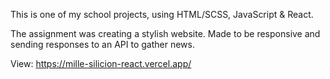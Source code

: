 This is one of my school projects, using HTML/SCSS, JavaScript & React.

The assignment was creating a stylish website. Made to be responsive and sending responses to an API to gather news.

View: https://mille-silicion-react.vercel.app/
